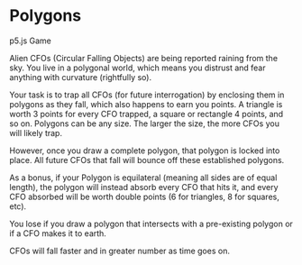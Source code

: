 # Polygons

p5.js Game

Alien CFOs (Circular Falling Objects) are being reported raining from the sky. You live in a polygonal world, which means you distrust and fear anything with curvature (rightfully so). 

Your task is to trap all CFOs (for future interrogation) by enclosing them in polygons as they fall, which also happens to earn you points. A triangle is worth 3 points for every CFO trapped, a square or rectangle 4 points, and so on. Polygons can be any size. The larger the size, the more CFOs you will likely trap. 

However, once you draw a complete polygon, that polygon is locked into place. All future CFOs that fall will bounce off these established polygons.

As a bonus, if your Polygon is equilateral (meaning all sides are of equal length), the polygon will instead absorb every CFO that hits it, and every CFO absorbed will be worth double points (6 for triangles, 8 for squares, etc).

You lose if you draw a polygon that intersects with a pre-existing polygon or if a CFO makes it to earth. 

CFOs will fall faster and in greater number as time goes on. 